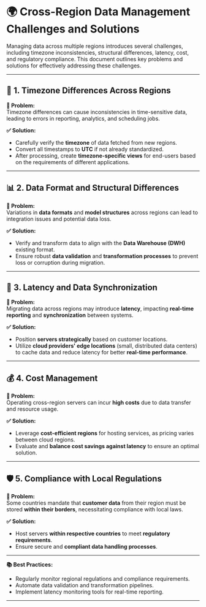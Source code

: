 # 🌍 **Cross-Region Data Management Challenges and Solutions**

Managing data across multiple regions introduces several challenges, including timezone inconsistencies, structural differences, latency, cost, and regulatory compliance. This document outlines key problems and solutions for effectively addressing these challenges.

---

## 📅 **1. Timezone Differences Across Regions**

**🛑 Problem:**  
Timezone differences can cause inconsistencies in time-sensitive data, leading to errors in reporting, analytics, and scheduling jobs.  

**✅ Solution:**  
- Carefully verify the **timezone** of data fetched from new regions.  
- Convert all timestamps to **UTC** if not already standardized.  
- After processing, create **timezone-specific views** for end-users based on the requirements of different applications.  

---

## 📊 **2. Data Format and Structural Differences**

**🛑 Problem:**  
Variations in **data formats** and **model structures** across regions can lead to integration issues and potential data loss.  

**✅ Solution:**  
- Verify and transform data to align with the **Data Warehouse (DWH)** existing format.  
- Ensure robust **data validation** and **transformation processes** to prevent loss or corruption during migration.  

---

## 🚀 **3. Latency and Data Synchronization**

**🛑 Problem:**  
Migrating data across regions may introduce **latency**, impacting **real-time reporting** and **synchronization** between systems.  

**✅ Solution:**  
- Position **servers strategically** based on customer locations.  
- Utilize **cloud providers' edge locations** (small, distributed data centers) to cache data and reduce latency for better **real-time performance**.  

---

## 💰 **4. Cost Management**

**🛑 Problem:**  
Operating cross-region servers can incur **high costs** due to data transfer and resource usage.  

**✅ Solution:**  
- Leverage **cost-efficient regions** for hosting services, as pricing varies between cloud regions.  
- Evaluate and **balance cost savings against latency** to ensure an optimal solution.  

---

## 🛡️ **5. Compliance with Local Regulations**

**🛑 Problem:**  
Some countries mandate that **customer data** from their region must be stored **within their borders**, necessitating compliance with local laws.  

**✅ Solution:**  
- Host servers **within respective countries** to meet **regulatory requirements**.  
- Ensure secure and **compliant data handling processes**.  

---

**📚 Best Practices:**  
- Regularly monitor regional regulations and compliance requirements.  
- Automate data validation and transformation pipelines.  
- Implement latency monitoring tools for real-time reporting.

---
